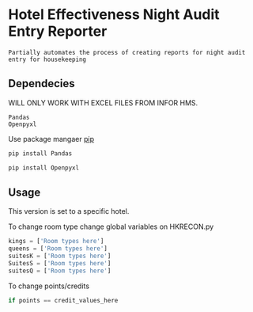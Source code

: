 # Hotel Effectiveness Night Audit Entry Reporter

    Partially automates the process of creating reports for night audit entry for housekeeping
## Dependecies

WILL ONLY WORK WITH EXCEL FILES FROM INFOR HMS.
```
Pandas
Openpyxl
```
Use package mangaer [pip](https://pip.pypa.io/en/stable/)

```bash
pip install Pandas
```

```bash
pip install Openpyxl
```

## Usage

This version is set to a specific hotel.

To change room type change global variables on HKRECON.py

```python
kings = ['Room types here']
queens = ['Room types here']
suitesK = ['Room types here']
SuitesS = ['Room types here']
suitesQ = ['Room types here']
```

To change points/credits

```python
if points == credit_values_here
```
